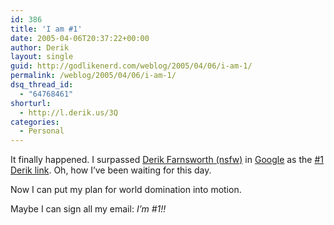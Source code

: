 ```yaml
---
id: 386
title: 'I am #1'
date: 2005-04-06T20:37:22+00:00
author: Derik
layout: single
guid: http://godlikenerd.com/weblog/2005/04/06/i-am-1/
permalink: /weblog/2005/04/06/i-am-1/
dsq_thread_id:
  - "64768461"
shorturl:
  - http://l.derik.us/3Q
categories:
  - Personal
---
```

It finally happened. I surpassed [Derik Farnsworth (nsfw)](http://www.derikfarnsworth.com) in [Google](http://www.google.com) as the [#1 Derik link](http://www.google.com/search?q=Derik). Oh, how I&#8217;ve been waiting for this day.

Now I can put my plan for world domination into motion.

Maybe I can sign all my email: _I&#8217;m #1!!_
